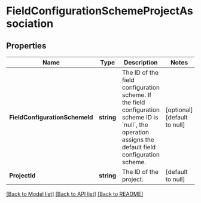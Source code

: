 # FieldConfigurationSchemeProjectAssociation

## Properties
Name | Type | Description | Notes
------------ | ------------- | ------------- | -------------
**FieldConfigurationSchemeId** | **string** | The ID of the field configuration scheme. If the field configuration scheme ID is &#x60;null&#x60;, the operation assigns the default field configuration scheme. | [optional] [default to null]
**ProjectId** | **string** | The ID of the project. | [default to null]

[[Back to Model list]](../README.md#documentation-for-models) [[Back to API list]](../README.md#documentation-for-api-endpoints) [[Back to README]](../README.md)


